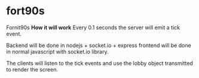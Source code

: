 # fort90s
Fornit90s
**How it will work**
Every 0.1 seconds the server will emit a tick event.

Backend will be done in nodejs + socket.io + express
frontend will be done in normal javascript with socket.io library.

The clients will listen to the tick events and use the lobby object transmitted to 
render the screen.
